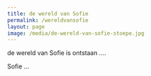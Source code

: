 ```yaml
---
title: de wereld van Sofie
permalink: /wereldvansofie
layout: page
image: /media/de-wereld-van-sofie-stoepe.jpg
---
```

de wereld van Sofie is ontstaan ....

Sofie ... 
